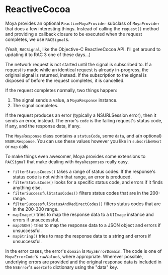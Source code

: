 ReactiveCocoa
=============

Moya provides an optional `ReactiveMoyaProvider` subclass of
`MoyaProvider` that does a few interesting things. Instead of
calling the `request()` method and providing a callback closure
to be executed when the request completes, we use `RACSignal`s. 

(Yeah, `RACSignal`, like the Objective-C ReactiveCocoa API. I'll
get around to updating it to RAC 3 one of these days...)

The network request is not started until the signal is subscribed
to. If a request is made while an identical request is already 
in-progress, the original signal is returned, instead. If the
subscription to the signal is disposed of before the request
completes, it is cancelled. 

If the request completes normally, two things happen:

1. The signal sends a value, a `MoyaResponse` instance.
1. The signal completes.

If the request produces an error (typically a NSURLSession error), 
then it sends an error, instead. The error's `code` is the failing
request's status code, if any, and the response data, if any.

The `MoyaResponse` class contains a `statusCode`, some `data`,
and a(n optional) `NSURLResponse`. You can use these values however
you like in `subscribeNext` or `map` calls. 

To make things even awesomer, Moya provides some extensions to 
`RACSignal` that make dealing with `MoyaResponses` really easy. 

- `filterStatusCodes()` takes a range of status codes. If the 
  response's status code is not within that range, an error is
  produced.
- `filterStatusCode()` looks for a specific status code, and errors
  if it finds anything else.
- `filterSuccessfulStatusCodes()` filters status codes that
  are in the 200-range. 
- `filterSuccessfulStatusAndRedirectCodes()` filters status codes
  that are in the 200-300 range. 
- `mapImage()` tries to map the response data to a `UIImage` instance
  and errors if unsuccessful.
- `mapJSON()` tries to map the response data to a JSON object and
  errors if unsuccessful.
- `mapString()` tries to map the response data to a string and
  errors if unsuccessful.

In the error cases, the error's `domain` is `MoyaErrorDomain`. The code
is one of `MoyaErrorCode`'s `rawValue`s, where appropriate. Wherever
possible, underlying errors are provided and the original response
data is included in the `NSError`'s `userInfo` dictionary using the
"data" key. 
